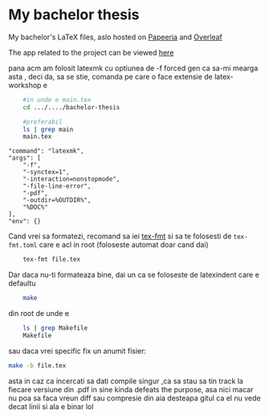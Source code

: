# My bachelor thesis
My bachelor's LaTeX files, aslo hosted on [Papeeria](https://www.papeeria.com/join?token_id=bef97a1e-b804-4f2d-93a0-27f7bc0b9560&retry=3) and [Overleaf](https://www.overleaf.com/read/kqnmqfpwprzr#135c7d)

The app related to the project can be viewed [here](https://github.com/viktorashi/Open-CoNtRol)


pana acm am folosit latexmk cu optiunea de -f forced gen ca sa-mi mearga asta , deci da, sa se stie, comanda pe care o face extensie de latex-workshop e

```bash
    #in unde e main.tex
    cd .../..../bachelor-thesis

    #preferabil
    ls | grep main
    main.tex
```
```
"command": "latexmk",
"args": [
    "-f",
    "-synctex=1",
    "-interaction=nonstopmode",
    "-file-line-error",
    "-pdf",
    "-outdir=%OUTDIR%",
    "%DOC%"
],
"env": {}
```

Cand vrei sa formatezi, recomand sa iei [tex-fmt](https://github.com/WGUNDERWOOD/tex-fmt) si sa te folosesti de `tex-fmt.toml` care e acl in root (foloseste automat doar cand dai)

```bash
    tex-fmt file.tex
```

Dar daca nu-ti formateaza bine, dai un ca se foloseste de latexindent care e defaultu
```bash
    make
```

din root de unde e 
```bash
    ls | grep Makefile
    Makefile
```

sau daca vrei specific fix un anumit fisier:

```bash
make -b file.tex
```



asta in caz ca incercati sa dati compile singur ,ca sa stau sa tin track la fiecare versiune din .pdf in sine kinda defeats the purpose, asa nici macar nu poa sa faca vreun diff sau compresie din aia desteapa gitul ca el nu vede decat linii si ala e binar lol